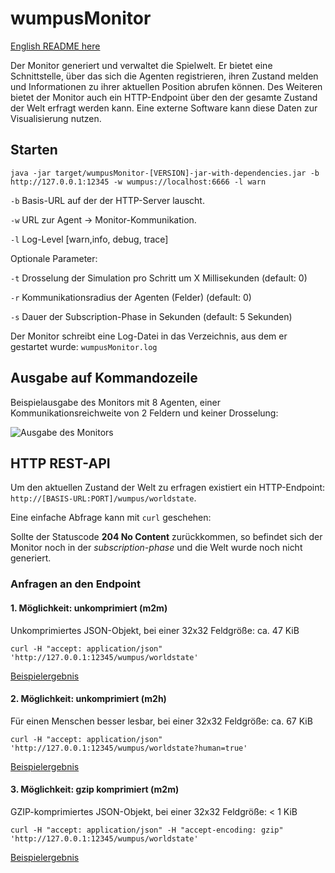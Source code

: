 # wumpusMonitor

[English README here](README.md)

Der Monitor generiert und verwaltet die Spielwelt. Er bietet eine Schnittstelle,
über das sich die Agenten registrieren, ihren Zustand melden und
Informationen zu ihrer aktuellen Position abrufen können.
Des Weiteren bietet der Monitor auch ein HTTP-Endpoint über den der gesamte Zustand der
Welt erfragt werden kann. Eine externe Software kann diese Daten
zur Visualisierung nutzen.


## Starten

```
java -jar target/wumpusMonitor-[VERSION]-jar-with-dependencies.jar -b http://127.0.0.1:12345 -w wumpus://localhost:6666 -l warn
```

`-b` Basis-URL auf der der HTTP-Server lauscht.

`-w` URL zur Agent -> Monitor-Kommunikation.

`-l` Log-Level [warn,info, debug, trace]


Optionale Parameter:


`-t` Drosselung der Simulation pro Schritt um X Millisekunden (default: 0)

`-r` Kommunikationsradius der Agenten (Felder) (default: 0)

`-s` Dauer der Subscription-Phase in Sekunden (default: 5 Sekunden)

Der Monitor schreibt eine Log-Datei in das Verzeichnis, aus dem er gestartet wurde:
`wumpusMonitor.log`


## Ausgabe auf Kommandozeile

Beispielausgabe des Monitors mit 8 Agenten, einer Kommunikationsreichweite von 2 Feldern
und keiner Drosselung:


![Ausgabe des Monitors](../media/monitor_8_agents.gif)



## HTTP REST-API

Um den aktuellen Zustand der Welt zu erfragen existiert ein HTTP-Endpoint:
`http://[BASIS-URL:PORT]/wumpus/worldstate`.

Eine einfache Abfrage kann mit `curl` geschehen:

Sollte der Statuscode **204 No Content** zurückkommen, so befindet sich der Monitor noch
in der *subscription-phase* und die Welt wurde noch nicht generiert.

### Anfragen an den Endpoint

#### 1. Möglichkeit: unkomprimiert (m2m)

Unkomprimiertes JSON-Objekt, bei einer 32x32 Feldgröße: ca. 47 KiB

```
curl -H "accept: application/json" 'http://127.0.0.1:12345/wumpus/worldstate'
```

[Beispielergebnis](samples/sample_world_state.json)

#### 2. Möglichkeit: unkomprimiert (m2h)

Für einen Menschen besser lesbar, bei einer 32x32 Feldgröße: ca. 67 KiB

```
curl -H "accept: application/json" 'http://127.0.0.1:12345/wumpus/worldstate?human=true'
```

[Beispielergebnis](samples/sample_world_state_hr.json)


#### 3. Möglichkeit: gzip komprimiert (m2m)

GZIP-komprimiertes JSON-Objekt, bei einer 32x32 Feldgröße: < 1 KiB

```
curl -H "accept: application/json" -H "accept-encoding: gzip" 'http://127.0.0.1:12345/wumpus/worldstate'
```

[Beispielergebnis](samples/sample_world_state.json.gzip)
